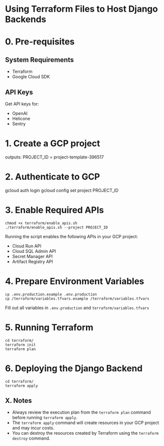 # Using Terraform Files to Host Django Backends

# 0. Pre-requisites

## System Requirements

-  Terraform
-  Google Cloud SDK

## API Keys

Get API keys for:

- OpenAI
- Helicone
- Sentry

# 1. Create a GCP project

outputs: PROJECT_ID = project-template-396517

# 2. Authenticate to GCP

gcloud auth login
gcloud config set project PROJECT_ID

# 3. Enable Required APIs

```
chmod +x terraform/enable_apis.sh
./terraform/enable_apis.sh --project PROJECT_ID
```

Running the script enables the following APIs in your GCP project:

-   Cloud Run API
-   Cloud SQL Admin API
-   Secret Manager API
-   Artifact Registry API


# 4. Prepare Environment Variables

```
cp .env.production.example .env.production
cp /terraform/variables.tfvars.example /terraform/variables.tfvars
```

Fill out all variables in `.env.production` and `terraform/variables.tfvars`

# 5. Running Terraform

```
cd terraform/
terraform init
terraform plan
```

# 6. Deploying the Django Backend

```
cd terraform/
terraform apply
```


## X. Notes

-   Always review the execution plan from the `terraform plan` command before running `terraform apply`.
-   The `terraform apply` command will create resources in your GCP project and may incur costs.
-   You can destroy the resources created by Terraform using the `terraform destroy` command.
